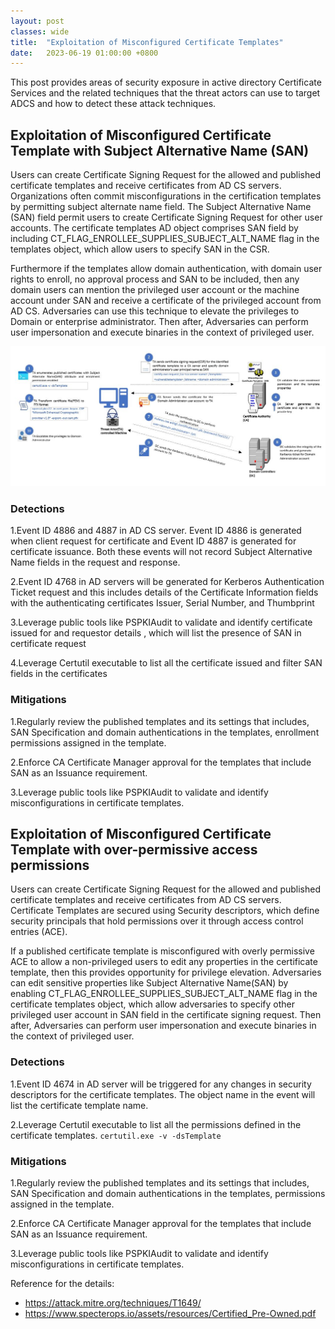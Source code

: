 ```yaml
---
layout: post
classes: wide
title:  "Exploitation of Misconfigured Certificate Templates"
date:   2023-06-19 01:00:00 +0800
--- 
```

This post provides areas of security exposure in active directory Certificate Services and the related techniques that the threat actors can use to target ADCS and how to detect these attack techniques. 


## Exploitation of Misconfigured Certificate Template with Subject Alternative Name (SAN)

Users can create Certificate Signing Request for the allowed and published certificate templates and receive certificates from AD CS servers. Organizations often commit misconfigurations in the certification templates by permitting subject alternate name field. The Subject Alternative Name (SAN) field permit users to create Certificate Signing Request for other user accounts. The certificate templates AD object comprises  SAN field by including CT_FLAG_ENROLLEE_SUPPLIES_SUBJECT_ALT_NAME flag in the templates object, which allow users to specify SAN in the CSR. 

Furthermore if the templates allow domain authentication, with domain user rights to enroll, no approval process and SAN to be included, then any domain users can mention the privileged user account or the machine account under SAN and receive a certificate of the privileged account from AD CS. Adversaries can use this technique to elevate the privileges to Domain or enterprise administrator. Then after, Adversaries can perform user impersonation and execute binaries in the context of privileged user.

![SAN_Abuse](/image/san.JPG)

### Detections

1.Event ID 4886 and 4887 in AD CS server. Event ID 4886 is generated when client request for certificate and Event ID 4887 is generated for certificate issuance. Both these events will not record Subject Alternative Name fields in the request and response.

2.Event ID 4768 in AD servers will be generated for  Kerberos Authentication Ticket request and this includes details of the Certificate Information fields with the authenticating certificates Issuer, Serial Number, and Thumbprint

3.Leverage public tools like PSPKIAudit to validate and identify certificate issued for and requestor details , which will list the presence of SAN in certificate request 

4.Leverage Certutil executable to list all the certificate issued and filter SAN fields in the certificates

### Mitigations

1.Regularly review the published templates and its settings that includes, SAN Specification and domain authentications in the templates, enrollment permissions assigned in the template.

2.Enforce CA Certificate Manager approval for the templates that include SAN as an Issuance requirement.

3.Leverage public tools like PSPKIAudit to validate and identify misconfigurations in certificate templates. 

## Exploitation of Misconfigured Certificate Template with over-permissive access permissions

Users can create Certificate Signing Request for the allowed and published certificate templates and receive certificates from AD CS servers. Certificate Templates are secured using Security descriptors, which define security principals that hold permissions over it through access control entries (ACE). 

If a published certificate template is misconfigured with overly permissive ACE to allow a non-privileged users to edit any properties in the certificate template, then this provides opportunity for privilege elevation. Adversaries can edit sensitive properties like Subject Alternative Name(SAN) by enabling CT_FLAG_ENROLLEE_SUPPLIES_SUBJECT_ALT_NAME flag in the certificate templates object, which allow adversaries to specify other privileged user account in SAN field in the certificate signing request. Then after, Adversaries can perform user impersonation and execute binaries in the context of privileged user.

### Detections

1.Event ID 4674 in AD server will be triggered for any changes in security descriptors for the certificate templates. The object name in the event will list the certificate template name.

2.Leverage Certutil executable to list all the permissions defined in the certificate templates.
`certutil.exe -v -dsTemplate`

### Mitigations

1.Regularly review the published templates and its settings that includes, SAN Specification and domain authentications in the templates, permissions assigned in the template.

2.Enforce CA Certificate Manager approval for the templates that include SAN as an Issuance requirement.

3.Leverage public tools like PSPKIAudit to validate and identify misconfigurations in certificate templates.


Reference for the details:
- <https://attack.mitre.org/techniques/T1649/>
- <https://www.specterops.io/assets/resources/Certified_Pre-Owned.pdf>



